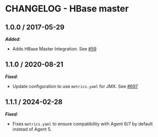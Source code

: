 # CHANGELOG - HBase master

## 1.0.0 / 2017-05-29

***Added***:

* Adds HBase Master Integration. See [#59][1]

## 1.1.0 / 2020-08-21

***Fixed***:

* Update configuration to use `metrics.yaml` for JMX. See [#697][2]

## 1.1.1 / 2024-02-28

***Fixed***:

* Fixes `metrics.yaml` to ensure compatibility with Agent 6/7 by default instead of Agent 5.

<!---  --->
[1]: https://github.com/DataDog/integrations-core/pull/59
[2]: https://github.com/DataDog/integrations-core/pull/697
